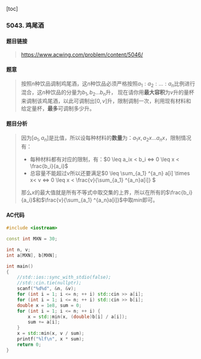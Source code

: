 [toc]
### 5043. 鸡尾酒 
#### 题目链接
>   https://www.acwing.com/problem/content/5046/
#### 题意
> 按照$n$种饮品调制鸡尾酒，这$n$种饮品必须严格按照$a_1:a_2:...:a_n$比例进行混合，这$n$种饮品的分量为$b_1,b_2...b_n$升，
> 现在请你用**最大容积**为$v$升的量杯来调制该鸡尾酒，以此可调制出$[0,v]$升，限制调制一次，利用现有材料和给定量杯，**最多**可调制多少升。
#### 题目分析
> 因为$[a_1,a_n]$是比值，所以设每种材料的**数量**为：$a_1x,a_2x...a_nx$，限制情况有：
> - 每种材料都有对应的限制，有：$0 \leq a_ix < b_i <=> 0 \leq x < \frac{b_i}{a_i}$
> - 总容量不能超过$v$所以还要满足$0 \leq \sum_{a_1} ^{a_n} a[i] \times x< v <=> 0 \leq x < \frac{v}{\sum_{a_1} ^{a_n}a[i]} $ 
>
>那么$x$的最大值就是所有不等式中取交集的上界，所以在所有的$\frac{b_i}{a_i}$和$\frac{v}{\sum_{a_1} ^{a_n}a[i]}$中取$min$即可。
#### AC代码
```c++
#include <iostream>

const int MXN = 30;

int n, v;
int a[MXN], b[MXN];

int main()
{
	//std::ios::sync_with_stdio(false);
	//std::cin.tie(nullptr);
	scanf("%d%d", &n, &v);
	for (int i = 1; i <= n; ++ i) std::cin >> a[i];
	for (int i = 1; i <= n; ++ i) std::cin >> b[i];
	double x = 1e8, sum = 0;
	for (int i = 1; i <= n; ++ i) { 
		x = std::min(x, (double)b[i] / a[i]);
		sum += a[i];
	}
	x = std::min(x, v / sum);
	printf("%lf\n", x * sum);
	return 0;
}
```